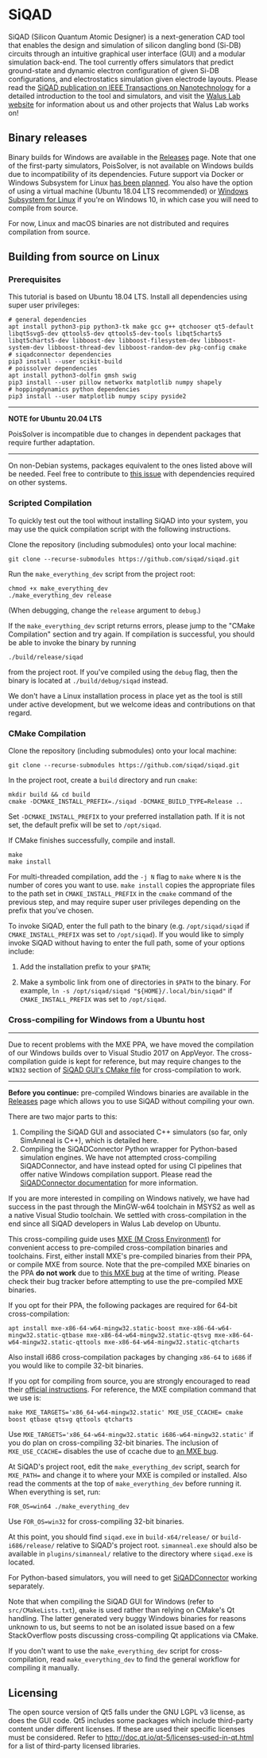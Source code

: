 # SiQAD

SiQAD (Silicon Quantum Atomic Designer) is a next-generation CAD tool that enables the design and simulation of silicon dangling bond (Si-DB) circuits through an intuitive graphical user interface (GUI) and a modular simulation back-end. The tool currently offers simulators that predict ground-state and dynamic electron configuration of given Si-DB configurations, and electrostatics simulation given electrode layouts. Please read the [SiQAD publication on IEEE Transactions on Nanotechnology](https://ieeexplore.ieee.org/document/8963859) for a detailed introduction to the tool and simulators, and visit the [Walus Lab website](https://waluslab.ece.ubc.ca/siqad/) for information about us and other projects that Walus Lab works on!


## Binary releases

Binary builds for Windows are available in the [Releases](https://github.com/retallickj/siqad/releases) page. Note that one of the first-party simulators, PoisSolver, is not available on Windows builds due to incompatibility of its dependencies. Future support via Docker or Windows Subsystem for Linux [has been planned](https://github.com/retallickj/siqad/issues/33). You also have the option of using a virtual machine (Ubuntu 18.04 LTS recommended) or [Windows Subsystem for Linux](https://docs.microsoft.com/en-us/windows/wsl/install-win10) if you're on Windows 10, in which case you will need to compile from source.

For now, Linux and macOS binaries are not distributed and requires compilation from source.

## Building from source on Linux

### Prerequisites

This tutorial is based on Ubuntu 18.04 LTS. Install all dependencies using super user privileges:

```
# general dependencies
apt install python3-pip python3-tk make gcc g++ qtchooser qt5-default libqt5svg5-dev qttools5-dev qttools5-dev-tools libqt5charts5 libqt5charts5-dev libboost-dev libboost-filesystem-dev libboost-system-dev libboost-thread-dev libboost-random-dev pkg-config cmake
# siqadconnector dependencies
pip3 install --user scikit-build
# poissolver dependencies
apt install python3-dolfin gmsh swig
pip3 install --user pillow networkx matplotlib numpy shapely
# hoppingdynamics python dependencies
pip3 install --user matplotlib numpy scipy pyside2
```

---
**NOTE for Ubuntu 20.04 LTS**

PoisSolver is incompatible due to changes in dependent packages that require further adaptation.

---

On non-Debian systems, packages equivalent to the ones listed above will be needed. Feel free to contribute to [this issue](https://github.com/retallickj/siqad/issues/32) with dependencies required on other systems.


### Scripted Compilation

To quickly test out the tool without installing SiQAD into your system, you may use the quick compilation script with the following instructions.

Clone the repository (including submodules) onto your local machine:

```
git clone --recurse-submodules https://github.com/siqad/siqad.git
```

Run the `make_everything_dev` script from the project root:

```
chmod +x make_everything_dev
./make_everything_dev release
```

(When debugging, change the `release` argument to `debug`.)

If the `make_everything_dev` script returns errors, please jump to the "CMake Compilation" section and try again. If compilation is successful, you should be able to invoke the binary by running 

```
./build/release/siqad
```

from the project root. If you've compiled using the `debug` flag, then the binary is located at `./build/debug/siqad` instead.

We don't have a Linux installation process in place yet as the tool is still under active development, but we welcome ideas and contributions on that regard.


### CMake Compilation

Clone the repository (including submodules) onto your local machine:

```
git clone --recurse-submodules https://github.com/siqad/siqad.git
```

In the project root, create a `build` directory and run `cmake`:

```
mkdir build && cd build
cmake -DCMAKE_INSTALL_PREFIX=./siqad -DCMAKE_BUILD_TYPE=Release ..
```

Set `-DCMAKE_INSTALL_PREFIX` to your preferred installation path. If it is not set, the default prefix will be set to `/opt/siqad`.

If CMake finishes successfully, compile and install.

```
make
make install
```

For multi-threaded compilation, add the `-j N` flag to `make` where `N` is the number of cores you want to use. `make install` copies the appropriate files to the path set in `CMAKE_INSTALL_PREFIX` in the `cmake` command of the previous step, and may require super user privileges depending on the prefix that you've chosen.

To invoke SiQAD, enter the full path to the binary (e.g. `/opt/siqad/siqad` if `CMAKE_INSTALL_PREFIX` was set to `/opt/siqad`). If you would like to simply invoke SiQAD without having to enter the full path, some of your options include:

1. Add the installation prefix to your `$PATH`;

2. Make a symbolic link from one of directories in `$PATH` to the binary. For example, `ln -s /opt/siqad/siqad "${HOME}/.local/bin/siqad"` if `CMAKE_INSTALL_PREFIX` was set to `/opt/siqad`.



### Cross-compiling for Windows from a Ubuntu host

---

Due to recent problems with the MXE PPA, we have moved the compilation of our Windows builds over to Visual Studio 2017 on AppVeyor. The cross-compilation guide is kept for reference, but may require changes to the `WIN32` section of [SiQAD GUI's CMake file](src/CMakeLists.txt) for cross-compilation to work.

---

**Before you continue:** pre-compiled Windows binaries are available in the [Releases](https://github.com/siqad/siqad/releases) page which allows you to use SiQAD without compiling your own.

There are two major parts to this:

1. Compiling the SiQAD GUI and associated C++ simulators (so far, only SimAnneal is C++), which is detailed here.
2. Compiling the SiQADConnector Python wrapper for Python-based simulation engines. We have not attempted cross-compiling SiQADConnector, and have instead opted for using CI pipelines that offer native Windows compilation support. Please read the [SiQADConnector documentation](https://github.com/siqad/siqadconn/blob/master/README.md) for more information.

If you are more interested in compiling on Windows natively, we have had success in the past through the MinGW-w64 toolchain in MSYS2 as well as a native Visual Studio toolchain. We settled with cross-compilation in the end since all SiQAD developers in Walus Lab develop on Ubuntu.

This cross-compiling guide uses [MXE (M Cross Environment)](http://mxe.cc/) for convenient access to pre-compiled cross-compilation binaries and toolchains. First, either install MXE's pre-compiled binaries from their PPA, or compile MXE from source.
Note that the pre-compiled MXE binaries on the PPA **do not work** due to [this MXE bug](https://github.com/mxe/mxe/issues/2449) at the time of writing. Please check their bug tracker before attempting to use the pre-compiled MXE binaries.

If you opt for their PPA, the following packages are required for 64-bit cross-compilation:
```
apt install mxe-x86-64-w64-mingw32.static-boost mxe-x86-64-w64-mingw32.static-qtbase mxe-x86-64-w64-mingw32.static-qtsvg mxe-x86-64-w64-mingw32.static-qttools mxe-x86-64-w64-mingw32.static-qtcharts
```
Also install i686 cross-compilation packages by changing `x86-64` to `i686` if you would like to compile 32-bit binaries. 

If you opt for compiling from source, you are strongly encouraged to read their [official instructions](https://mxe.cc/#tutorial). For reference, the MXE compilation command that we use is:
```
make MXE_TARGETS='x86_64-w64-mingw32.static' MXE_USE_CCACHE= cmake boost qtbase qtsvg qttools qtcharts
```
Use `MXE_TARGETS='x86_64-w64-mingw32.static i686-w64-mingw32.static'` if you do plan on cross-compiling 32-bit binaries. The inclusion of `MXE_USE_CCACHE=` disables the use of ccache due to [an MXE bug](https://github.com/mxe/mxe/issues/2449).

At SiQAD's project root, edit the `make_everything_dev` script, search for `MXE_PATH=` and change it to where your MXE is compiled or installed. Also read the comments at the top of `make_everything_dev` before running it. When everything is set, run:
```
FOR_OS=win64 ./make_everything_dev
```
Use `FOR_OS=win32` for cross-compiling 32-bit binaries.

At this point, you should find `siqad.exe` in `build-x64/release/` or `build-i686/release/` relative to SiQAD's project root. `simanneal.exe` should also be available in `plugins/simanneal/` relative to the directory where `siqad.exe` is located.

For Python-based simulators, you will need to get [SiQADConnector](https://github.com/siqad/siqadconn/blob/master/README.md) working separately.

Note that when compiling the SiQAD GUI for Windows (refer to `src/CMakeLists.txt`), `qmake` is used rather than relying on CMake's Qt handling. The latter generated very buggy Windows binaries for reasons unknown to us, but seems to not be an isolated issue based on a few StackOverflow posts discussing cross-compiling Qt applications via CMake.

If you don't want to use the `make_everything_dev` script for cross-compilation, read `make_everything_dev` to find the general workflow for compiling it manually.



## Licensing

The open source version of Qt5 falls under the GNU LGPL v3 license, as does the GUI code. Qt5 includes some packages which include third-party content under different licenses. If these are used their specific licenses must be considered. Refer to http://doc.qt.io/qt-5/licenses-used-in-qt.html for a list of third-party licensed libraries.
